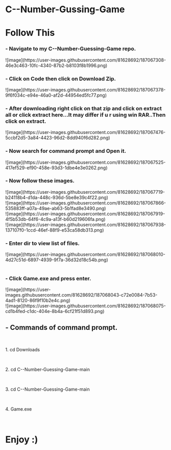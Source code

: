 # C--Number-Gussing-Game
<h1>Follow This</h1>

 <h3>- Navigate to my C--Number-Guessing-Game repo.</h3>
  ![image](https://user-images.githubusercontent.com/81628692/187067308-46e3c463-10fc-4340-87b2-b8103f8b1996.png)
<br>
  <h3>- Click on Code then click on Download Zip.</h3>
  ![image](https://user-images.githubusercontent.com/81628692/187067378-9f6f034c-e94e-46a0-af2d-44954ed5fc77.png)
<br>
 <h3>- After downloading right click on that zip and click on extract all or click extract here...It may differ if u r using win RAR..Then click on extract.</h3>
  ![image](https://user-images.githubusercontent.com/81628692/187067476-5ccbf2d5-3a84-4423-96d2-8dd940f6d282.png)
<br>
 <h3>- Now search for command prompt and Open it.</h3>
  ![image](https://user-images.githubusercontent.com/81628692/187067525-417ef529-ef90-458e-93d3-1dbe4e3e0262.png)
<br>
 <h3>- Now follow these images.</h3>
  ![image](https://user-images.githubusercontent.com/81628692/187067719-b24118b4-d1da-448c-936d-5be8e39c4f22.png)
<br>
 ![image](https://user-images.githubusercontent.com/81628692/187067866-535883ff-a07a-49ae-ab63-5b1fad8e3490.png)
<br>
 ![image](https://user-images.githubusercontent.com/81628692/187067919-4f5b53db-64f6-4c9a-a13f-b60d219606fa.png)
<br>
 ![image](https://user-images.githubusercontent.com/81628692/187067938-137107f0-1ccd-46ef-88f9-e53ca58db313.png)
<br>
 <h3>- Enter dir to view list of files.</h3>
 ![image](https://user-images.githubusercontent.com/81628692/187068010-4d27c51d-6897-4939-9f7a-36d32d18c54b.png)<br>
<br>
 <h3>- Click Game.exe and press enter.</h3>
 ![image](https://user-images.githubusercontent.com/81628692/187068043-c72e0084-7b53-4ad1-8120-86f9f10b2e4c.png)<br>
 ![image](https://user-images.githubusercontent.com/81628692/187068075-cd1b4fed-c1dc-404e-8b4a-6cf21f51d893.png)<br>
 <h2>- Commands of command prompt.</h3><br>
 <p>1. cd Downloads</p><br>
 <p>2. cd C--Number-Guessing-Game-main</p><br>
 <p>3. cd C--Number-Guessing-Game-main</p><br>
 <p>4. Game.exe</p><br>
 <h1><b>Enjoy :)</b></h1>

